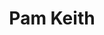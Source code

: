 ---
title: Pam Keith
templateKey: candidate-fragment
firstName: Pam
lastName: Keith
district: 18
state: FL
electionDate: 2018-06-14
electionType: primary
office: house
incumbent: false
website: "http://electpamkeith.com/"
donationLink: ""
outcome: "Unknown"
blurb: "Pam Keith is a progressive Democrat and community leader in Palm Beach, Florida running for Congress to unseat Republican Brian Mast. She is a fierce advocate for reform of a broken criminal justice system and for closing the income gap. "
image: "https://cosmic-s3.imgix.net/148a3bf0-64d7-11e8-a4a0-f3a63f6011fc-JD_Site_PamKeith_1000x600_053018.jpg"
---